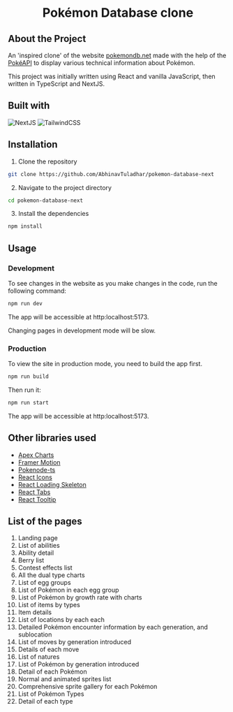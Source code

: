 <h1 style='text-align: center;'> Pokémon Database clone </h1>

## About the Project

An 'inspired clone' of the website [pokemondb.net](https://pokemondb.net/) made with the help of the [PokéAPI](https://pokeapi.co/) to display various technical information about Pokémon.

This project was initially written using React and vanilla JavaScript, then written in TypeScript and NextJS.

## Built with

![NextJS](https://img.shields.io/badge/next.js-000000?style=for-the-badge&logo=nextdotjs&logoColor=white)
![TailwindCSS](https://img.shields.io/badge/tailwindcss-%2338B2AC.svg?style=for-the-badge&logo=tailwind-css&logoColor=white)

## Installation

1. Clone the repository

```bash
git clone https://github.com/AbhinavTuladhar/pokemon-database-next
```

2. Navigate to the project directory

```bash
cd pokemon-database-next
```

3. Install the dependencies

```bash
npm install
```

## Usage

### Development

To see changes in the website as you make changes in the code, run the following command:

```bash
npm run dev
```

The app will be accessible at http:localhost:5173.

Changing pages in development mode will be slow.

### Production

To view the site in production mode, you need to build the app first.

```bash
npm run build
```

Then run it:

```bash
npm run start
```

The app will be accessible at http:localhost:5173.

## Other libraries used

- [Apex Charts](https://github.com/apexcharts/apexcharts.js)
- [Framer Motion](https://github.com/framer/motion)
- [Pokenode-ts](https://github.com/Gabb-c/pokenode-ts)
- [React Icons](https://github.com/react-icons/react-icons)
- [React Loading Skeleton](https://github.com/dvtng/react-loading-skeleton)
- [React Tabs](https://github.com/reactjs/react-tabs)
- [React Tooltip](https://github.com/ReactTooltip/react-tooltip)

## List of the pages

1. Landing page
2. List of abilities
3. Ability detail
4. Berry list
5. Contest effects list
6. All the dual type charts
7. List of egg groups
8. List of Pokémon in each egg group
9. List of Pokémon by growth rate with charts
10. List of items by types
11. Item details
12. List of locations by each each
13. Detailed Pokémon encounter information by each generation, and sublocation
14. List of moves by generation introduced
15. Details of each move
16. List of natures
17. List of Pokémon by generation introduced
18. Detail of each Pokémon
19. Normal and animated sprites list
20. Comprehensive sprite gallery for each Pokémon
21. List of Pokémon Types
22. Detail of each type
